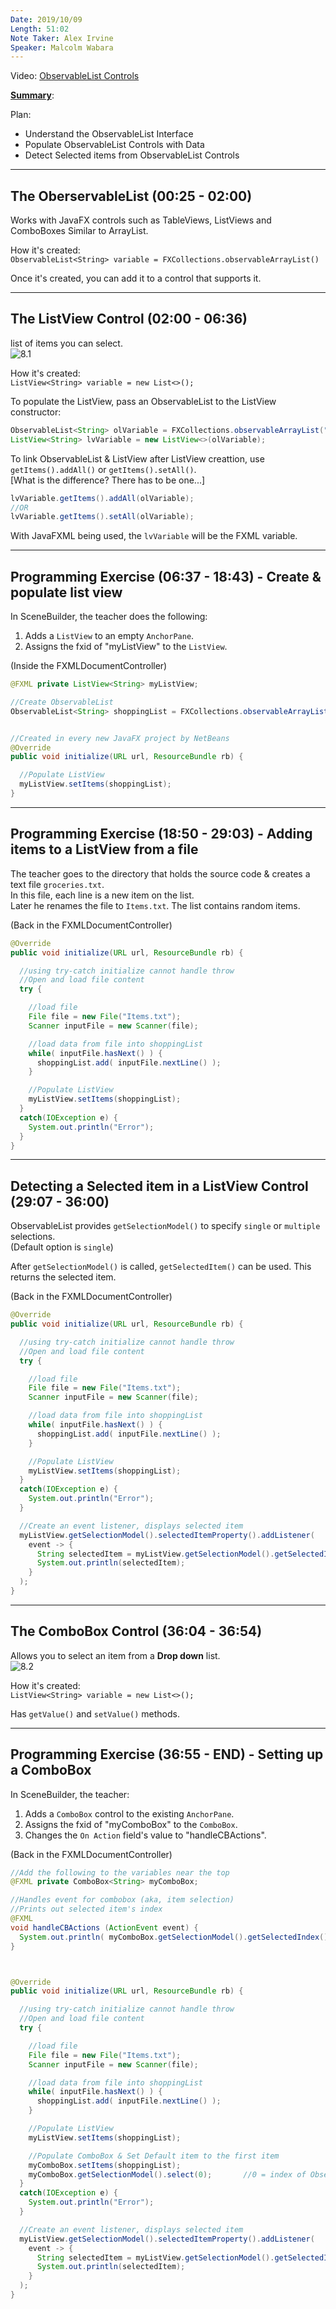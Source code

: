 ```yaml
---
Date: 2019/10/09
Length: 51:02
Note Taker: Alex Irvine
Speaker: Malcolm Wabara
---
```


Video: [ObservableList Controls](https://wgu.adobeconnect.com/pycbm8bttaol/)

<u>**Summary**</u>:

Plan:

- Understand the ObservableList Interface
- Populate ObservableList Controls with Data
- Detect Selected items from ObservableList Controls

---

## The OberservableList (00:25 - 02:00)

Works with JavaFX controls such as TableViews, ListViews and ComboBoxes
Similar to ArrayList.

How it's created:  
`ObservableList<String> variable = FXCollections.observableArrayList()`

Once it's created, you can add it to a control that supports it.

---

## The ListView Control (02:00 - 06:36)

list of items you can select.  
![8.1](./img/8.1.jpg)

How it's created:  
`ListView<String> variable = new List<>();`

To populate the ListView, pass an ObservableList to the ListView constructor:

```java
ObservableList<String> olVariable = FXCollections.observableArrayList("Alex", "John", "Joe");
ListView<String> lvVariable = new ListView<>(olVariable);
```

To link ObservableList & ListView after ListView creattion, use `getItems().addAll()` or `getItems().setAll()`.  
[What is the difference? There has to be one...]

```java
lvVariable.getItems().addAll(olVariable);
//OR
lvVariable.getItems().setAll(olVariable);
```

With JavaFXML being used, the `lvVariable` will be the FXML variable.

---

## Programming Exercise (06:37 - 18:43) - Create & populate list view

In SceneBuilder, the teacher does the following:

1. Adds a `ListView` to an empty `AnchorPane`.
2. Assigns the fxid of "myListView" to the `ListView`.

(Inside the FXMLDocumentController)

```java
@FXML private ListView<String> myListView;

//Create ObservableList
ObservableList<String> shoppingList = FXCollections.observableArrayList("Apples", "Milk", "Cheese");


//Created in every new JavaFX project by NetBeans
@Override
public void initialize(URL url, ResourceBundle rb) {

  //Populate ListView
  myListView.setItems(shoppingList);
}
```

---

## Programming Exercise (18:50 - 29:03) - Adding items to a ListView from a file

The teacher goes to the directory that holds the source code & creates a text file `groceries.txt`.  
In this file, each line is a new item on the list.  
Later he renames the file to `Items.txt`. The list contains random items.

(Back in the FXMLDocumentController)

```java
@Override
public void initialize(URL url, ResourceBundle rb) {

  //using try-catch initialize cannot handle throw
  //Open and load file content
  try {

    //load file
    File file = new File("Items.txt");
    Scanner inputFile = new Scanner(file);

    //load data from file into shoppingList
    while( inputFile.hasNext() ) {
      shoppingList.add( inputFile.nextLine() );
    }

    //Populate ListView
    myListView.setItems(shoppingList);
  }
  catch(IOException e) {
    System.out.println("Error");
  }
}
```

---

## Detecting a Selected item in a ListView Control (29:07 - 36:00)

ObservableList provides `getSelectionModel()` to specify `single` or `multiple` selections.  
(Default option is `single`)

After `getSelectionModel()` is called, `getSelectedItem()` can be used. This returns the selected item.

(Back in the FXMLDocumentController)

```java
@Override
public void initialize(URL url, ResourceBundle rb) {

  //using try-catch initialize cannot handle throw
  //Open and load file content
  try {

    //load file
    File file = new File("Items.txt");
    Scanner inputFile = new Scanner(file);

    //load data from file into shoppingList
    while( inputFile.hasNext() ) {
      shoppingList.add( inputFile.nextLine() );
    }

    //Populate ListView
    myListView.setItems(shoppingList);
  }
  catch(IOException e) {
    System.out.println("Error");
  }

  //Create an event listener, displays selected item
  myListView.getSelectionModel().selectedItemProperty().addListener(
    event -> {
      String selectedItem = myListView.getSelectionModel().getSelectedItem();
      System.out.println(selectedItem);
    }
  );
}
```

---

## The ComboBox Control (36:04 - 36:54)

Allows you to select an item from a **Drop down** list.  
![8.2](./img/8.2.jpg)

How it's created:  
`ListView<String> variable = new List<>();`

Has `getValue()` and `setValue()` methods.

---

## Programming Exercise (36:55 - END) - Setting up a ComboBox

In SceneBuilder, the teacher:

1. Adds a `ComboBox` control to the existing `AnchorPane`.
2. Assigns the fxid of "myComboBox" to the `ComboBox`.
3. Changes the `On Action` field's value to "handleCBActions".

(Back in the FXMLDocumentController)

```java
//Add the following to the variables near the top
@FXML private ComboBox<String> myComboBox;

//Handles event for combobox (aka, item selection)
//Prints out selected item's index
@FXML
void handleCBActions (ActionEvent event) {
  System.out.println( myComboBox.getSelectionModel().getSelectedIndex() );
}



@Override
public void initialize(URL url, ResourceBundle rb) {

  //using try-catch initialize cannot handle throw
  //Open and load file content
  try {

    //load file
    File file = new File("Items.txt");
    Scanner inputFile = new Scanner(file);

    //load data from file into shoppingList
    while( inputFile.hasNext() ) {
      shoppingList.add( inputFile.nextLine() );
    }

    //Populate ListView
    myListView.setItems(shoppingList);

    //Populate ComboBox & Set Default item to the first item
    myComboBox.setItems(shoppingList);
    myComboBox.getSelectionModel().select(0);       //0 = index of ObservableList, aka 1st item
  }
  catch(IOException e) {
    System.out.println("Error");
  }

  //Create an event listener, displays selected item
  myListView.getSelectionModel().selectedItemProperty().addListener(
    event -> {
      String selectedItem = myListView.getSelectionModel().getSelectedItem();
      System.out.println(selectedItem);
    }
  );
}
```
